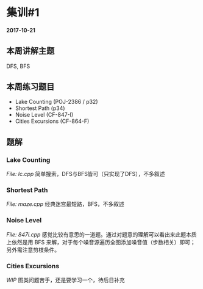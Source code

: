 # 集训#1 
#### 2017-10-21

## 本周讲解主题
DFS, BFS

## 本周练习题目
- Lake Counting (POJ-2386 / p32)
- Shortest Path (p34)
- Noise Level (CF-847-I)
- Cities Excursions (CF-864-F)

## 题解
### Lake Counting
*File: lc.cpp*
简单搜索，DFS与BFS皆可（只实现了DFS），不多叙述

### Shortest Path
*File: maze.cpp*
经典迷宫最短路，BFS，不多叙述

### Noise Level
*File: 847i.cpp*
感觉比较有意思的一道题。通过对题意的理解可以看出来此题本质上依然是用 BFS 来解，对于每个噪音源遍历全图添加噪音值（步数相关）即可；另外需注意剪枝条件。

### Cities Excursions
*WIP*
图类问题苦手，还是要学习一个，待后日补充